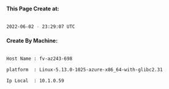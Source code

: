 
   
#### This Page Create at:

```bash

2022-06-02 - 23:29:07 UTC

```

#### Create By Machine:

```bash

Host Name : fv-az243-698

platform  : Linux-5.13.0-1025-azure-x86_64-with-glibc2.31

Ip Local  : 10.1.0.59

```


